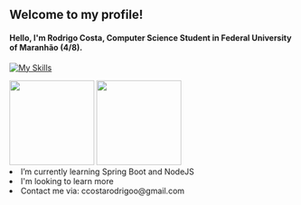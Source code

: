 ## Welcome to my profile!
 #### <p>Hello, I'm Rodrigo Costa, Computer Science Student in Federal University of Maranhão (4/8).</p>
[![My Skills](https://skillicons.dev/icons?i=java,spring,js,nodejs,express,html,css,c,py,mysql,mongodb,git)](https://skillicons.dev)
<div>
    <img height="150em" src="https://github-readme-stats-ten-gilt.vercel.app/api?username=ccostarod&show_icons=true&theme=tokyonight&count_private=true">
    <img height="150em" src="https://github-readme-stats-ten-gilt.vercel.app/api/top-langs/?username=ccostarod&layout=compact&theme=tokyonight&langs_count=10">
</div>
  <li>I’m currently learning Spring Boot and NodeJS</li>
  <li>I'm looking to learn more</li>
  <li>Contact me via: ccostarodrigoo@gmail.com</li>
